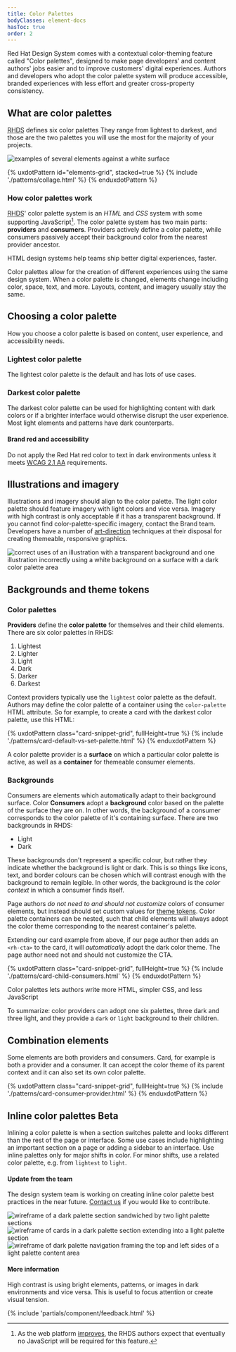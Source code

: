 ```yaml
---
title: Color Palettes
bodyClasses: element-docs
hasToc: true
order: 2
---
```

<link rel="stylesheet"
      data-helmet
      href="/assets/packages/@rhds/elements/elements/rh-pagination/rh-pagination-lightdom.css">
<link rel="stylesheet"
      data-helmet
      href="/assets/packages/@rhds/elements/elements/rh-tile/rh-tile-lightdom.css">
<link rel="stylesheet"
      data-helmet
      href="../color-palettes.css">

<script type="module" data-helmet>
  import '/assets/javascript/elements/uxdot-pattern.js';
  import '@rhds/elements/lib/elements/rh-context-demo/rh-context-demo.js';
  import '@rhds/elements/rh-accordion/rh-accordion.js';
  import '@rhds/elements/rh-audio-player/rh-audio-player.js';
  import '@rhds/elements/rh-blockquote/rh-blockquote.js';
  import '@rhds/elements/rh-button/rh-button.js';
  import '@rhds/elements/rh-card/rh-card.js';
  import '@rhds/elements/rh-cta/rh-cta.js';
  import '@rhds/elements/rh-pagination/rh-pagination.js';
  import '@rhds/elements/rh-tabs/rh-tabs.js';
  import '@rhds/elements/rh-tag/rh-tag.js';
  import '@rhds/elements/rh-tile/rh-tile.js';
</script>

Red Hat Design System comes with a contextual color-theming feature called 
"Color palettes", designed to make page developers' and content authors' jobs
easier and to improve customers' digital experiences. Authors and developers who
adopt the color palette system will produce accessible, branded experiences with 
less effort and greater cross-property consistency.

## What are color palettes

<abbr title="red hat design system">RHDS</abbr> defines six color palettes They range from lightest to darkest, and those
are the two palettes you will use the most for the majority of your projects.

<uxdot-example>
  <img alt="examples of several elements against a white surface"
       src="/assets/theming/light-theme.png">
</uxdot-example>

{% uxdotPattern id="elements-grid", stacked=true %}
{% include './patterns/collage.html' %}
{% enduxdotPattern %}

### How color palettes work

<abbr title="red hat design system">RHDS</abbr>' color palette system is an 
*HTML* and *CSS* system with some supporting JavaScript[^1].
The color palette system has two main parts: **providers** and **consumers**. 
Providers actively define a color palette, while consumers passively accept 
their background color from the nearest provider ancestor.

<rh-card class="pullquote-card right">
  <rh-blockquote>HTML design systems help teams ship better digital experiences, 
    faster.</rh-blockquote>
</rh-card>

Color palettes allow for the creation of different experiences using the same 
design system. When a color palette is changed, elements change including color, 
space, text, and more. Layouts, content, and imagery usually stay the same.

## Choosing a color palette

How you choose a color palette is based on content, user experience, and 
accessibility needs.

### Lightest color palette

The lightest color palette is the default and has lots of use cases.

### Darkest color palette

The darkest color palette can be used for highlighting content with dark colors 
or if a brighter interface would otherwise disrupt the user experience. Most 
light elements and patterns have dark counterparts.

<rh-alert state="warning">
  <h4 slot="header">Brand red and accessibility</h4>

  Do not apply the Red Hat red color to text in dark environments unless it 
  meets [WCAG 2.1 AA][wcag21aa] requirements.

</rh-alert>

## Illustrations and imagery

Illustrations and imagery should align to the color palette. The light color 
palette should feature imagery with light colors and vice versa. Imagery with 
high contrast is only acceptable if it has a transparent background. If you 
cannot find color-palette-specific imagery, contact the Brand team. Developers
have a number of [art-direction][artdirection] techniques at their disposal for
creating themeable, responsive graphics.

<uxdot-example>
  <img alt="correct uses of an illustration with a transparent background and one illustration incorrectly using a white background on a surface with a dark color palette area"
       src="/assets/theming/illustrations-and-imagery.png">
</uxdot-example>

## Backgrounds and theme tokens

### Color palettes

**Providers** define the **color palette** for themselves and their child 
elements. There are six color palettes in RHDS:

<ol class="tile-grid">
  <li><rh-tile color-palette="lightest">Lightest</rh-tile></li>
  <li><rh-tile color-palette="lighter">Lighter</rh-tile></li>
  <li><rh-tile color-palette="light">Light</rh-tile></li>
  <li><rh-tile color-palette="dark">Dark</rh-tile></li>
  <li><rh-tile color-palette="darker">Darker</rh-tile></li>
  <li><rh-tile color-palette="darkest">Darkest</rh-tile></li>
</ol>

Context providers typically use the `lightest` color palette as the default. 
Authors may define the color palette of a container using the `color-palette` 
HTML attribute. So for example, to create a card with the darkest color palette, 
use this HTML:

{% uxdotPattern class="card-snippet-grid", fullHeight=true %}
{% include './patterns/card-default-vs-set-palette.html' %}
{% enduxdotPattern %}

A color palette provider is a **surface** on which a particular color palette is
active, as well as a **container** for themeable consumer elements.

### Backgrounds

Consumers are elements which automatically adapt to their background surface.
Color **Consumers** adopt a **background** color based on the palette of the 
surface they are on. In other words, the background of a consumer corresponds to 
the color palette of it's containing surface. There are two backgrounds in RHDS:

<ul class="surface-grid">
  <li>
    <rh-card class="icon-card" color-palette="lightest">
      <rh-icon slot="header" icon="sun"></rh-icon>
      <span slot="header">Light</span>
    </rh-card>
  </li>

  <li>
    <rh-card class="icon-card" color-palette="darkest">
      <rh-icon slot="header" icon="umbrella"></rh-icon>
      <span slot="header">Dark</span>
    </rh-card></li>
</ul>

These backgrounds don't represent a specific colour, but rather they indicate 
whether the background is light or dark. This is so things like icons, text,
and border colours can be chosen which will contrast enough with the background
to remain legible. In other words, the background is the *color context* in
which a consumer finds itself.

<rh-alert>Page authors *do not need to and should not customize* colors of 
  consumer elements, but instead should set custom values for [theme 
  tokens][theming]. Color palette containers can be nested, such that child 
  elements will always adopt the color theme corresponding to the nearest 
  container's palette.</rh-alert>

Extending our card example from above, if our page author then adds an 
`<rh-cta>` to the card, it will *automatically* adopt the dark color theme. The 
page author need not and should not customize the CTA.

{% uxdotPattern class="card-snippet-grid", fullHeight=true %}
{% include './patterns/card-child-consumers.html' %}
{% enduxdotPattern %}

<rh-card class="pullquote-card right">
  <rh-blockquote>Color palettes lets authors write more HTML, simpler CSS, and 
    less JavaScript</rh-blockquote>
</rh-card>

To summarize: color providers can adopt one six palettes, three dark and 
three light, and they provide a `dark` or `light` background to their children.

## Combination elements

Some elements are both providers and consumers. Card, for example is both a 
provider and a consumer. It can accept the color theme of its parent context and 
it can also set its own color palette.

{% uxdotPattern class="card-snippet-grid", fullHeight=true %}
{% include './patterns/card-consumer-provider.html' %}
{% enduxdotPattern %}

## Inline color palettes  <rh-tag color="purple">Beta</rh-tag>

Inlining a color palette is when a section switches palette and looks different 
than the rest of the page or interface. Some use cases include highlighting an 
important section on a page or adding a sidebar to an interface. Use inline 
palettes only for major shifts in color. For minor shifts, use a related color 
palette, e.g. from `lightest` to `light`.

<rh-alert>
  <h4 slot="header">Update from the team</h4>

  The design system team is working on creating inline color palette best 
  practices in the near future. [Contact us][contact] if you would like to 
  contribute.

</rh-alert>

<uxdot-example color-palette="lighter">
  <img alt="wireframe of a dark palette section sandwiched by two light palette sections"
       src="/assets/theming/inline-theming-1.png">
</uxdot-example>

<uxdot-example color-palette="lighter">
  <img alt="wireframe of cards in a dark palette section extending into a light palette section"
       src="/assets/theming/inline-theming-2.png">
</uxdot-example>

<uxdot-example color-palette="lighter">
  <img alt="wireframe of dark palette navigation framing the top and left sides of a light palette content area"
       src="/assets/theming/inline-theming-3.png">
</uxdot-example>

<rh-alert>
  <h4 slot="header">More information</h4>
  <p>High contrast is using bright elements, patterns, or images in dark
environments and vice versa. This is useful to focus attention or create
visual tension.</p>
</rh-alert>

{% include 'partials/component/feedback.html' %}

[^1]: As the web platform [improves][wpt], the <abbr>RHDS</abbr> authors expect that eventually no JavaScript will be required for this feature.

[wpt]: https://results.web-platform-tests.org/results/css/css-values/attr-container-style-query.html?label=experimental&label=master&aligned
[contact]: https://github.com/RedHat-UX/red-hat-design-system/discussions
[artdirection]: /theming/developers/#art-direction
[theming]: /theming/customizing/
[wcag21aa]: https://www.w3.org/WAI/WCAG21/Understanding/
